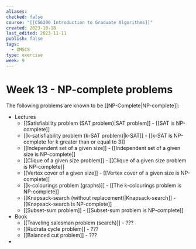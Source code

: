 ```yaml
---
aliases: 
checked: false
course: "[[CS6200 Introduction to Graduate Algorithms]]"
created: 2023-10-18
last_edited: 2023-11-11
publish: false
tags:
  - OMSCS
type: exercise
week: 9
---
```

# Week 13 - NP-complete problems

The following problems are known to be [[NP-Complete|NP-complete]]:
- Lectures
	- [[Satisfiability problem (SAT problem)|SAT problem]] - [[SAT is NP-complete]]
	- [[k-satisfiability problem (k-SAT problem)|k-SAT]] - [[k-SAT is NP-complete for k greater than or equal to 3]]
	- [[Independent set of a given size]] - [[Independent set of a given size is NP-complete]]
	- [[Clique of a given size problem]] - [[Clique of a given size problem is NP-complete]]
	- [[Vertex cover of a given size]] - [[Vertex cover of a given size is NP-complete]]
	- [[k-colourings problem (graphs)]] - [[The k-colourings problem is NP-complete]]
	- [[Knapsack-search (without replacement)|Knapsack-search]] - [[Knapsack-search is NP-complete]]
	- [[Subset-sum problem]] - [[Subset-sum problem is NP-complete]]
- Book
	- [[Traveling salesman problem (search)]] - ???
	- [[Rudrata cycle problem]] - ???
	- [[Balanced cut problem]] - ???
- 